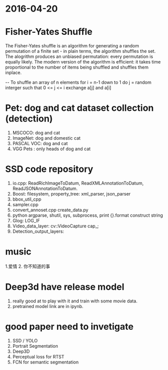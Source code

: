2016-04-20
========
# Fisher-Yates Shuffle
The Fisher-Yates shuffle is an algorithm for generating a random permutation of a finite set - in plain terms, the algorithm shuffles the set. The alogrithm produces an unbiased permutation: every permutation is equally likely. The modern version of the algorithm is efficient: it takes time proportional to the number of items being shuffled and shuffles them inplace.

-- To shuffle an array of n elements 
for i = n-1 down to 1 do
    j = random interger such that 0 <= j <= i
    exchange a[j] and a[i]
    
# Pet: dog and cat dataset collection (detection)
1. MSCOCO: dog and cat
2. ImageNet: dog and domestic cat
3. PASCAL VOC: dog and cat
4. VGG Pets : only heads of dog and cat

# SSD code repository
1. io.cpp: ReadRichImageToDatum, ReadXMLAnnotationToDatum, ReadJSONAnnotationToDatum.
2. Boost: filesystem, property_tree: xml_parser, json_parser
3. bbox_util_cpp
4. sampler.cpp
5. convert_annoset.cpp  create_data.py
6. python argparse, shutil, sys, subprocess, print {}.format construct string
7. Glog: LOG_IF
8. Video_data_layer: cv::VideoCapture cap_;
9. Detection_output_layers:

# music
1.爱情
2. 你不知道的事


# Deep3d have release model
1. really good at to play with it and train with some movie data.
2. pretrained model link are in ipynb. 


# good paper need to invetigate
1. SSD / YOLO
2. Portrait Segmentation
3. Deep3D
4. Perceptual loss for RTST
5. FCN for semantic segmentation

 
 
